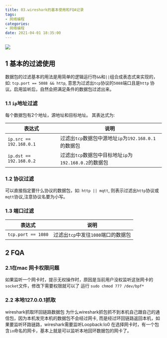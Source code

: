 ```yaml
---
title: 03.wireshark的基本使用和FQA记录
tags:
- 网络编程
categories: 
- 网络编程
date: 2021-04-01 18:35:00
---
```

<div center>
    <img src="https://qiniu.wuchuheng.com/image/20210402103814.png" />
</div>
<!--more-->

## 1 基本的过滤使用
数据包的过滤基本的用法是用简单的逻辑运行符`&&`和`||`组合成表态式来实现的， 如: `tcp.port == 5088 && http`, 意思为过滤出`tcp`协议的`5088`端口且是`http`
协议。启用监听后，自然会把满足条件的数据包过滤出来。
### 1.1 `ip`地址过滤
每个数据包有2个地址，源地址和目标地址。 其表达式为: 

| 表达式 | 说明 |
| --- | --- |
| `ip.src == 192.168.0.1` | 过滤出`tcp`数据包中源地址`ip`为`192.168.0.1`的数据包 |
| `ip.dst == 192.168.0.2` | 过滤出`tcp`数据包中目标地址`ip`为`192.168.0.2`的数据包 |

### 1.2 协议过滤
可以直接指定要什么协议的数据包，如: `http || mqtt`, 则表示过滤出`http`协议或`mqtt`协议,注意协议名要为小写。

### 1.3 端口过滤
| 表达式 | 说明 |
| --- | --- |
| `tcp.port == 1080` | 过滤出`tcp`中发往`1080`端口的数据包|

## 2 FQA
### 2.1在mac 网卡权限问题
如果监听一个网卡时，提示无权操作时，原因是当前用户没权监听这张网卡的`socket`文件，修改下需要权限就可以了
运行 `sudo chmod 777 /dev/bpf*`

### 2.2 本地127.0.0.1抓取

wireshark抓取环回链路数据包
为什么wireshark抓包抓不到本机自己跟自己的通信包，因为本机发完本机的数据包不会经过网卡,
而是经过环回链路返回本机，如果要监听环路链路，wireshark需要监听Loopback:lo0
在选择网卡时，有一个包含`io`命名的网卡，基本上就是可以监听本地回环数据包的网卡了。